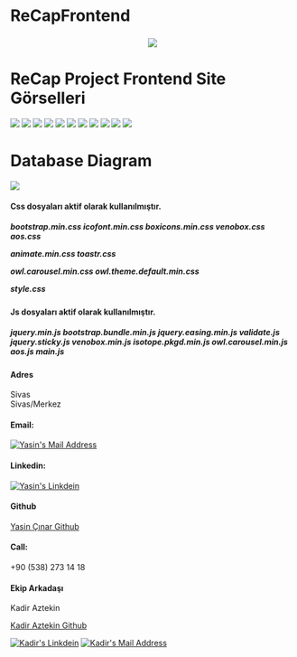 # ReCapFrontend

<h3 align="center">
<img src="src/assets/img/yasin.png" ></img>
</h3>

<h1> ReCap Project Frontend Site Görselleri </h1>
<img src="src/assets/img/intro.png" ></img>
<img src="src/assets/img/anasayfa1.png" ></img>
<img src="src/assets/img/anasayfa2.png" ></img>
<img src="src/assets/img/carList.png" ></img>
<img src="src/assets/img/contact.png" ></img>
<img src="src/assets/img/register1.png" ></img>
<img src="src/assets/img/register-login.png" ></img>
<img src="src/assets/img/login-homepage.png" ></img>
<img src="src/assets/img/carDetail1.png" ></img>
<img src="src/assets/img/carDetail2.png" ></img>
<img src="src/assets/img/Add.png" ></img>

<h1> Database Diagram </h1>

<img src="src/assets/img/database.png" ></img>

<h4> 
Css dosyaları aktif olarak kullanılmıştır.
<h5>
bootstrap.min.css
icofont.min.css
boxicons.min.css
venobox.css
aos.css

animate.min.css
toastr.css

owl.carousel.min.css
owl.theme.default.min.css

style.css
</h5>
</h4>

<h4> 
Js dosyaları aktif olarak kullanılmıştır.
<h5>
jquery.min.js
bootstrap.bundle.min.js
jquery.easing.min.js
validate.js
jquery.sticky.js
venobox.min.js
isotope.pkgd.min.js
owl.carousel.min.js
aos.js
main.js
</h5>
</h4>

<i class="icofont-google-map"></i>
<h4>Adres</h4>
<p>Sivas<br />Sivas/Merkez</p>




<h4>Email:</h4>
<a href="mailto:yasin001905@gmail.com" target="_blank" rel="nofollow"><img alt="Yasin's Mail Address" src="https://img.shields.io/badge/Gmail-D14836?style=for-the-badge&logo=gmail&logoColor=white" /> </a>

<h4>Linkedin:</h4>
<a href="https://www.linkedin.com/in/yasin-%C3%A7inar-35538a1b3/" target="_blank" rel="nofollow"><img alt="Yasin's Linkdein" src="https://img.shields.io/badge/LinkedIn-0077B5?style=for-the-badge&logo=linkedin&logoColor=white" /></a>

<h4>Github</h4>
<p><a href="https://github.com/yasin001905">Yasin Çınar Github </a></p>

<h4>Call:</h4>
<p>+90 (538) 273 14 18</p>




<h4>Ekip Arkadaşı</h4>
<p>Kadir Aztekin</p>
<p><a href="https://github.com/kadir-aztekin">Kadir Aztekin Github</a></p>
<a href="https://www.linkedin.com/in/kadir-aztekin-a3178b1a9/" target="_blank" rel="nofollow"><img alt="Kadir's Linkdein" src="https://img.shields.io/badge/LinkedIn-0077B5?style=for-the-badge&logo=linkedin&logoColor=white" /></a>
<a href="mailto:aztekadir@gmail.com" target="_blank" rel="nofollow"><img alt="Kadir's Mail Address" src="https://img.shields.io/badge/Gmail-D14836?style=for-the-badge&logo=gmail&logoColor=white" /></a>